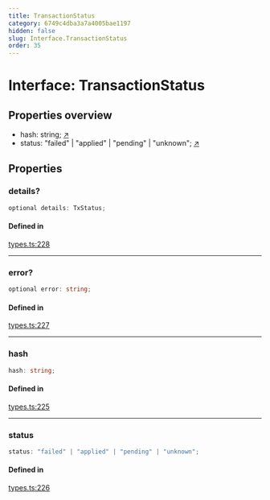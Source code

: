 ```yaml
---
title: TransactionStatus
category: 6749c4dba3a7a4005bae1197
hidden: false
slug: Interface.TransactionStatus
order: 35
---
```


# Interface: TransactionStatus

## Properties overview

- hash:  string; [↗](#hash)
- status:  "failed" | "applied" | "pending" | "unknown"; [↗](#status)

## Properties

### details?

```ts
optional details: TxStatus;
```

#### Defined in

[types.ts:228](https://github.com/zkcloudworker/minatokens-lib/blob/main/packages/api/src/types.ts#L228)

***

### error?

```ts
optional error: string;
```

#### Defined in

[types.ts:227](https://github.com/zkcloudworker/minatokens-lib/blob/main/packages/api/src/types.ts#L227)

***

### hash

```ts
hash: string;
```

#### Defined in

[types.ts:225](https://github.com/zkcloudworker/minatokens-lib/blob/main/packages/api/src/types.ts#L225)

***

### status

```ts
status: "failed" | "applied" | "pending" | "unknown";
```

#### Defined in

[types.ts:226](https://github.com/zkcloudworker/minatokens-lib/blob/main/packages/api/src/types.ts#L226)
